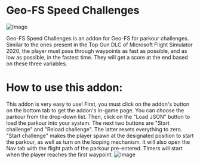 # Geo-FS Speed Challenges

![Image](https://cdn.discordapp.com/attachments/771661854619205642/992752500048412722/unknown.png)

Geo-FS Speed Challenges is an addon for Geo-FS for parkour challenges. Similar to the ones present in the Top Gun DLC of Microsoft Flight Simulator 2020, the player must pass through waypoints as fast as possible, and as low as possible, in the fastest time. They will get a score at the end based on these three variables. 

# **How to use this addon:**

This addon is very easy to use! 
First, you must click on the addon's button on the bottom tab to get the addon's in-game page. You can choose the parkour from the drop-down list. Then, click on the "Load JSON" button to load the parkour into your system. The next two buttons are "Start challenge" and "Reload challenge". The latter resets everything to zero. "Start challenge" makes the player spawn at the designated position to start the parkour, as well as turn on the looping mechanism. It will also open the Nav tab with the flight path of the parkour pre-entered. 
Timers will start when the player reaches the first waypoint. 
![Image](https://cdn.discordapp.com/attachments/771661854619205642/992815434250330212/unknown.png)
